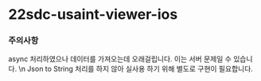 # 22sdc-usaint-viewer-ios


### 주의사항
async 처리하였으나 데이터를 가져오는데 오래걸립니다. 이는 서버 문제일 수 있습니다. \n
Json to String 처리를 하지 않아 실사용 하기 위해 별도로 구현이 필요합니다.
